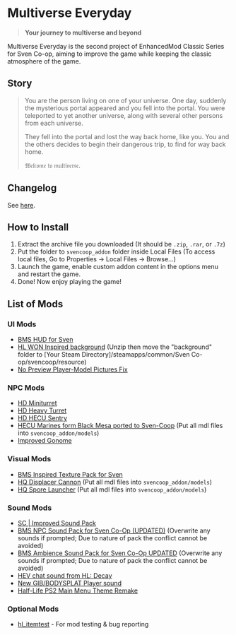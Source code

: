 # Multiverse Everyday
> **Your journey to multiverse and beyond**

Multiverse Everyday is the second project of EnhancedMod Classic Series for Sven Co-op, aiming to improve the game while keeping the classic atmosphere of the game.

## Story
> You are the person living on one of your universe.
> One day, suddenly the mysterious portal appeared and you fell into the portal.
> You were teleported to yet another universe, along with several other persons from each universe.
>
> They fell into the portal and lost the way back home, like you.
> You and the others decides to begin their dangerous trip, to find for way back home.
>
> 𝔚𝔢𝔩𝔠𝔬𝔪𝔢 𝔱𝔬 𝔪𝔲𝔩𝔱𝔦𝔳𝔢𝔯𝔰𝔢.

## Changelog
See [here](https://github.com/MysticMoonlight/EnhancedMod/blob/main/sc/CHANGELOG.md).

## How to Install
1. Extract the archive file you downloaded (It should be `.zip`, `.rar`, or `.7z`)
2. Put the folder to `svencoop_addon` folder inside Local Files (To access local files, Go to Properties -> Local Files -> Browse...)
3. Launch the game, enable custom addon content in the options menu and restart the game.
4. Done! Now enjoy playing the game!

## List of Mods
### UI Mods
* [BMS HUD for Sven](https://gamebanana.com/mods/316768)
* [HL WON Inspired background](https://gamebanana.com/mods/380910) (Unzip then move the "background" folder to [Your Steam Directory]/steamapps/common/Sven Co-op/svencoop/resource)
* [No Preview Player-Model Pictures Fix](https://gamebanana.com/mods/386122)

### NPC Mods
* [HD Miniturret](https://gamebanana.com/mods/167295)
* [HD Heavy Turret](https://gamebanana.com/mods/167296)
* [HD HECU Sentry](https://gamebanana.com/mods/167298)
* [HECU Marines form Black Mesa ported to Sven-Coop](hhttps://gamebanana.com/mods/167303) (Put all mdl files into `svencoop_addon/models`)
* [Improved Gonome](https://gamebanana.com/mods/167290)

### Visual Mods
* [BMS Inspired Texture Pack for Sven](https://gamebanana.com/mods/7451)
* [HQ Displacer Cannon](https://gamebanana.com/mods/167434) (Put all mdl files into `svencoop_addon/models`)
* [HQ Spore Launcher](https://gamebanana.com/mods/167433) (Put all mdl files into `svencoop_addon/models`)

### Sound Mods
* [SC | Improved Sound Pack](https://gamebanana.com/sounds/28537)
* [BMS NPC Sound Pack for Sven Co-Op (UPDATED)](https://gamebanana.com/sounds/46594) (Overwrite any sounds if prompted; Due to nature of pack the conflict cannot be avoided)
* [BMS Ambience Sound Pack for Sven Co-Op UPDATED](https://gamebanana.com/sounds/44308) (Overwrite any sounds if prompted; Due to nature of pack the conflict cannot be avoided)
* [HEV chat sound from HL: Decay](https://gamebanana.com/sounds/50090)
* [New GIB/BODYSPLAT Player sound](https://gamebanana.com/sounds/42944)
* [Half-Life PS2 Main Menu Theme Remake](https://gamebanana.com/sounds/60050)

### Optional Mods
* [hl_itemtest](https://gamebanana.com/mods/343477) - For mod testing & bug reporting